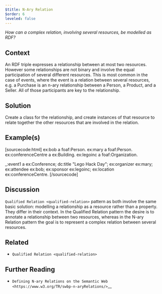 ```yaml
---
$title: N-Ary Relation
$order: 6
leveled: false
---
```


*How can a complex relation, involving several resources, be modelled as RDF?*

## Context

An RDF triple expresses a relationship between at most two resources. However some relationships are not binary and involve the equal participation of several different resources. This is most common in the case of events, where the event is a relation between several resources, e.g. a Purchase is an n-ary relationship between a Person, a Product, and a Seller. All of those participants are key to the relationship.

## Solution

Create a class for the relationship, and create instances of that resource to relate together the other resources that are involved
in the relation.

## Example(s)

[sourcecode:html]
   ex:bob a foaf:Person.
   ex:mary a foaf:Person.
   ex:conferenceCentre a ex:Building.
   ex:legoinc a foaf:Organization.

   _:event1 a ex:Conference;
     dc:title "Lego Hack Day";
     ex:organizer ex:mary;
     ex:attendee ex:bob;
     ex:sponsor ex:legoinc;
     ex:location ex:conferenceCentre.
[/sourcecode]

## Discussion

`Qualified Relation <qualified-relation>` pattern as both involve the same basic solution: modelling a relationship as a resource rather than a property. They differ in their context. In the Qualified Relation pattern the desire is to annotate a relationship between two resources, whereas in the N-ary Relation pattern the goal is to represent a complex relation between several resources.

## Related

- `Qualified Relation <qualified-relation>`

## Further Reading

- `Defining N-ary Relations on the Semantic Web <https://www.w3.org/TR/swbp-n-aryRelations/>`__
